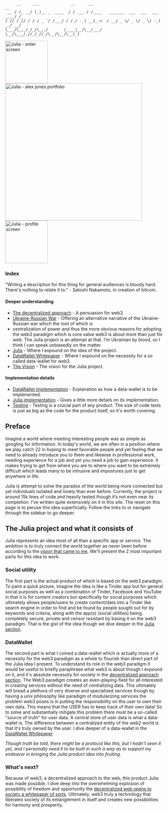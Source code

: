 ```
     __     ___              __      __                                   __  
 __ / /_ __/ (_)__ _  ____  / / ___ / /____   _______  ___  ___  ___ ____/ /_ 
/ // / // / / / _ `/ /___/ / /_/ -_) __(_-<  / __/ _ \/ _ \/ _ \/ -_) __/ __/ 
\___/\_,_/_/_/\_,_/       /____|__/\__/___/  \__/\___/_//_/_//_/\__/\__/\__(_)
```

<img src="https://i.ibb.co/rpYRRrT/julia-enter.jpg" width="135" title="Julia - enter screen">
<img src="https://i.ibb.co/pR0kXYD/julia-alexjones.jpg" width="435" title="Julia - alex jones portfolio">
<img src="https://i.ibb.co/YjnRVDW/julia-flowergirl.jpg" width="135" title="Julia - profile screen">

### Index

"Writing a description for this thing for general audiences is bloody hard. There's nothing to relate it to." - Satoshi
Nakamoto, in creation of bitcoin.

#### Deeper understanding

- [The decentralized approach](main/whyDecentralizedApproach.md) - A persuasion for web3.
- [Ukraine-Russian War](/vision) - Offering an alternative narrative of the Ukraine-Russian war which the root of which is
- centralization of power and thus the more obvious reasons for adopting the web3 paradigm which is core
  value web3 is about more than just for web. The Julia project is an attempt at that. I'm Ukrainian by blood, so I
  think I can speak unbiasedly on the matter.
- [Julia](/main/juliaWhitepaper) - Where I expound on the idea of the project.
- [DataWallet Whitepaper](main/dataWalletWhitepaper) - Where I expound on the necessity for a so called data-wallet for
  web3.
- [The Vision](/vision) - The vision for the Julia project.

#### Implementation details

- [DataWallet implementation](main/dataWalletWhitepaper.md) - Explanation as how a data-wallet is to be implemented.
- [Julia implementation](main/juliaWhitepaper) - Gives a little more details on its implementation.
- [Testing](/testing) - Testing is a crucial part of any product. The size of code tests is just as big as the code for
  the product itself, so it's worth covering.

## Preface

Imagine a world where meeting interesting people was as simple as googling for information. In today's world, we are
often in a position where we play catch 22 in hoping to meet favorable people and yet feeling that we need to already
introduce you to them and likewise in professional work, needing experience for a job and yet you need a job to gain
experience. It makes trying to get from where you are to where you want to be extremely difficult which leads many to be
intrusive and impostures just to get anywhere in life.

Julia is attempt to solve the paradox of the world being more connected but yet individuals isolated and lonely than
ever before. Currently, the project is around 15k lines of code and heavily tested though it’s not even near its
completion. I've written quite extensively on it in this site. The reset on this page is to peruse this idea
superficially. Follow the links to or navigate through the sidebar to go deeper.

## The Julia project and what it consists of

Julia represents an idea most of all than a specific app or service. The ambition is to truly connect the world together
as never been before according to the [vision that came to me](/vision). We'll present the 2 most important parts for
this idea to work.

### Social utility

The first part is the actual product of which is based on the web3 paradigm. To paint a quick picture, imagine the idea
is like a Tinder app but for general social purposes as well as a combination of Tinder, Facebook and YouTube in that it
is for content creators but specifically for social purposes which ultimately allows people/users to create content/data
into a Tinder like search engine in order to find and be found by people sought out for by keywords and criteria, along
with the app(s) (social utilities) being completely secure, private and censor resistant by basing it on the web3
paradigm. That is the gist of the idea though we dive deeper in the [Julia section](/main/juliaWhitepaper).

### DataWallet

The second part is what I coined a data-wallet which is actually more of a necessity for the web3 paradigm as a whole to
flourish than direct part of the Julia idea I present. To understand its role in the web3 paradigm it would be useful to
briefly paraphrase what web3 is about though I expound on it, and it's absolute necessity for society in
the [decentralized approach section](). The Web3 paradigm creates an even-playing-field for all interested in creating
services without the need of centralizing data. This ultimately will bread a plethora of very diverse and specialized
services though by having a unix philosophy like paradigm of modularizing services the problem web3 poses is in putting
the responsibility on the user to own their own data. This means that the USER has to keep track of their own data! So
to solve and substantially mitigate this problem there must be a so-called "source of truth" for user data. A central
store of user data is what a data-wallet is. The difference between a centralized entity of the web2 world is that it's
truly owned by the user. I dive deeper of a data-wallet in the [DataWallet Whitepaper](/main/dataWalletWhitepaper).

*Though truth be told, there might be a protocol like this, but I hadn't seen it yet, and I personally need it to be
built in such a way as to support my endeavor in bringing the Julia product idea into fruiting.*

### What's next?

Because of web3; a decentralized approach to the web, this product Julia was made possible. I dive deep into the
overwhelming explosion of possibility of freedom and opportunity the
[decentralized web opens to society a whitepaper of sorts](/main/whyDecentralizedApproach). Ultimately, web3 truly a
technology that liberates society of its entanglement in itself and creates new possibilities for harmony and
prosperity.